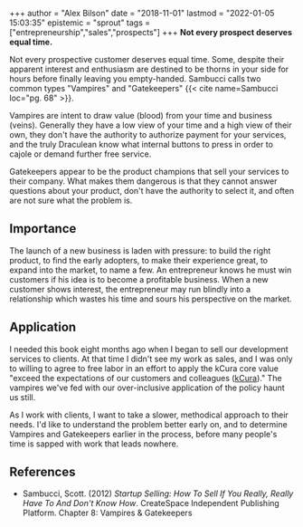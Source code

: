 +++
author = "Alex Bilson"
date = "2018-11-01"
lastmod = "2022-01-05 15:03:35"
epistemic = "sprout"
tags = ["entrepreneurship","sales","prospects"]
+++
**Not every prospect deserves equal time.**

Not every prospective customer deserves equal time.  Some, despite their apparent interest and enthusiasm are destined to be thorns in your side for hours before finally leaving you empty-handed.  Sambucci calls two common types "Vampires" and "Gatekeepers" {{< cite name=Sambucci loc="pg. 68" >}}.

Vampires are intent to draw value (blood) from your time and business (veins).  Generally they have a low view of your time and a high view of their own, they don't have the authority to authorize payment for your services, and the truly Draculean know what internal buttons to press in order to cajole or demand further free service.

Gatekeepers appear to be the product champions that sell your services to their company.  What makes them dangerous is that they cannot answer questions about your product, don't have the authority to select it, and often are not sure what the problem is.

## Importance

The launch of a new business is laden with pressure: to build the right product, to find the early adopters, to make their experience great, to expand into the market, to name a few.  An entrepreneur knows he must win customers if his idea is to become a profitable business.  When a new customer shows interest, the entrepreneur may run blindly into a relationship which wastes his time and sours his
perspective on the market.

## Application

I needed this book eight months ago when I began to sell our development services to clients.  At that time I didn't see my work as sales, and I was only to willing to agree to free labor in an effort to apply the kCura core value "exceed the expectations of our customers and colleagues ([kCura](https://www.kcura.com/about-us/core-values/))."  The vampires we've fed with our over-inclusive application of the policy haunt us still.

As I work with clients, I want to take a slower, methodical approach to their needs.  I'd like to understand the problem better early on, and to determine Vampires and Gatekeepers earlier in the process, before many people's time is sapped with work that leads nowhere.

## References

- Sambucci, Scott. (2012) _Startup Selling: How To Sell If You Really, Really Have To And Don't Know How_. CreateSpace Independent Publishing Platform. Chapter 8: Vampires & Gatekeepers
